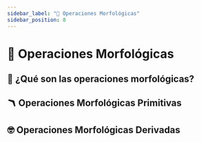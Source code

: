 ```yaml
---
sidebar_label: "🐼 Operaciones Morfológicas"
sidebar_position: 8
---
```


# 🐼 Operaciones Morfológicas

## 📝 ¿Qué son las operaciones morfológicas?

## 🪃 Operaciones Morfológicas Primitivas

## 🤓 Operaciones Morfológicas Derivadas
